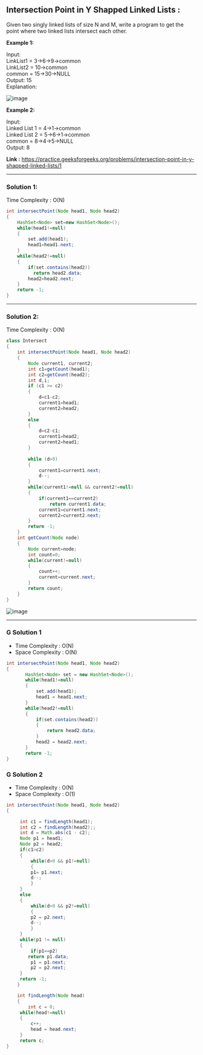 <h2> Intersection Point in Y Shapped Linked Lists :</h2>

Given two singly linked lists of size N and M, write a program to get the point where two linked lists intersect each other.

**Example 1:**

Input: <br/>
LinkList1 = 3->6->9->common<br/>
LinkList2 = 10->common<br/>
common = 15->30->NULL<br/>
Output: 15<br/>
Explanation:

![image](https://user-images.githubusercontent.com/23376002/156885565-f32f65ec-728f-4fa8-9e18-ec3c98b2ee68.png)

**Example 2:**

Input: <br/>
Linked List 1 = 4->1->common<br/>
Linked List 2 = 5->6->1->common<br/>
common = 8->4->5->NULL<br/>
Output: 8

**Link :** https://practice.geeksforgeeks.org/problems/intersection-point-in-y-shapped-linked-lists/1


--------------------------------------------------------------------------------------------------------------------------------------------------------------


<h3> Solution 1: </h3>

Time Complexity : O(N)


```java
int intersectPoint(Node head1, Node head2)
{
    HashSet<Node> set=new HashSet<Node>();
    while(head1!=null)
    {
        set.add(head1);
        head1=head1.next;
    }
    while(head2!=null)
    {
        if(set.contains(head2))
          return head2.data;
        head2=head2.next;
    }
    return -1;
}
```

--------------------------------------------------------------------------------------------------------------------------------------------------------------


<h3> Solution 2: </h3>

Time Complexity : O(N)


```java
class Intersect
{
	int intersectPoint(Node head1, Node head2)
	{
        Node current1, current2;
        int c1=getCount(head1);
        int c2=getCount(head2);
        int d,i;
        if (c1 >= c2) 
        {
            d=c1-c2;
            current1=head1;
            current2=head2;
        }
        else
        {
            d=c2-c1;
            current1=head2;
            current2=head1;
        }
        
        while (d>0)
        {
            current1=current1.next;
            d--;
        }
        while(current1!=null && current2!=null)
        {
            if(current1==current2)
                return current1.data;
            current1=current1.next;
            current2=current2.next;
        }
        return -1;
	}
	int getCount(Node node)
	{
	    Node current=node;
	    int count=0;
	    while(current!=null)
	    {
	        count++;
	        current=current.next;
	    }
	    return count;
	}
}

```

![image](https://user-images.githubusercontent.com/23376002/156927433-3629b8f8-7c69-492f-b880-7a956f4ac150.png)


--------------------------------------------------------------------------------------------------------------------------------------------------------------


### G Solution 1

- Time Complexity : O(N)
- Space Complexity : O(N)

```java
int intersectPoint(Node head1, Node head2)
{
       HashSet<Node> set = new HashSet<Node>();
       while(head1!=null)
       {
           set.add(head1);
           head1 = head1.next;
       }
       while(head2!=null)
       {
           if(set.contains(head2))
           {
               return head2.data;
           }
           head2 = head2.next;
       }
       return -1;
}
```
### G Solution 2

- Time Complexity : O(N)
- Space Complexity : O(1)

```java
int intersectPoint(Node head1, Node head2)
{

	 int c1 = findLength(head1);
	 int c2 = findLength(head2);;
	 int d = Math.abs(c1 - c2);
	 Node p1 = head1;
	 Node p2 = head2;
	 if(c1>c2)
	 {
	     while(d>0 && p1!=null)
	     {
		 p1= p1.next;
		 d--;
	     }
	 }
	 else
	 {
	     while(d>0 && p2!=null)
	     {
		 p2 = p2.next;
		 d--;
	     }
	 }
	 while(p1 != null)
	 {
	     if(p1==p2)
		return p1.data;
	     p1 = p1.next;
	     p2 = p2.next;
	 }
	 return -1;
	}

	int findLength(Node head)
	{
	    int c = 0;
	 while(head!=null)
	 {
	     c++;
	     head = head.next;
	 }
	 return c;
}
```

